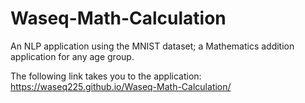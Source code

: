 # Waseq-Math-Calculation

An NLP application using the MNIST dataset; a Mathematics addition application for any age group. 

The following link takes you to the application:
https://waseq225.github.io/Waseq-Math-Calculation/
